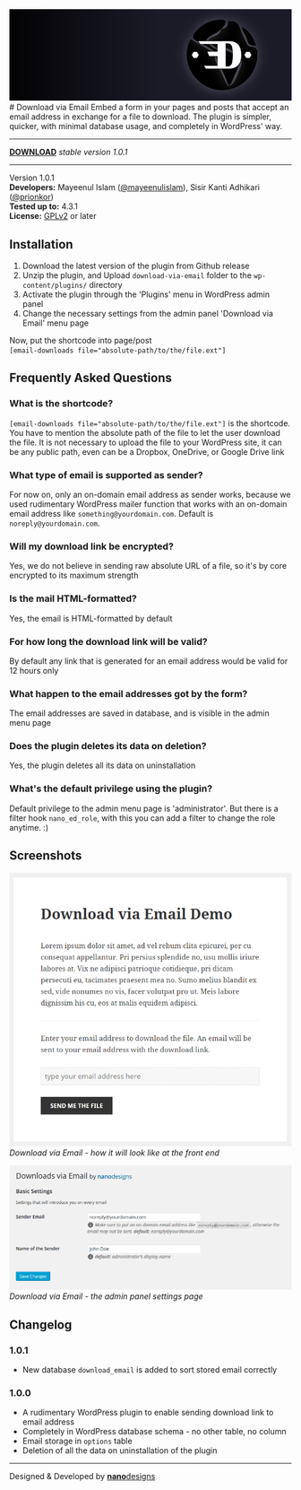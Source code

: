 <img src="assets/banner-772x250.png" alt="Download via Email - WordPress Plugin by nanodesigns"/>
# Download via Email
Embed a form in your pages and posts that accept an email address in exchange for a file to download. The plugin is simpler, quicker, with minimal database usage, and completely in WordPress' way.

----

[**DOWNLOAD**](https://github.com/nanodesigns/download-via-email/releases/download/1.0.1/download-via-email.zip) *stable version 1.0.1*

----

Version 1.0.1<br>
**Developers:** Mayeenul Islam ([@mayeenulislam](http://twitter.com/mayeenulislam)), Sisir Kanti Adhikari ([@prionkor](http://twitter.com/prionkor))<br>
**Tested up to:** 4.3.1<br>
**License:** [GPLv2](http://www.gnu.org/licenses/gpl-2.0.html) or later

## Installation

1. Download the latest version of the plugin from Github release
2. Unzip the plugin, and Upload `download-via-email` folder to the `wp-content/plugins/` directory
3. Activate the plugin through the 'Plugins' menu in WordPress admin panel
4. Change the necessary settings from the admin panel 'Download via Email' menu page

Now, put the shortcode into page/post<br>
`[email-downloads file="absolute-path/to/the/file.ext"]`

## Frequently Asked Questions

### What is the shortcode?

<code>[email-downloads file="absolute-path/to/the/file.ext"]</code> is  the shortcode. You have to mention the absolute path of the file to let the user download the file. It is not necessary to upload the file to your WordPress site, it can be any public path, even can be a Dropbox, OneDrive, or Google Drive link

### What type of email is supported as sender?

For now on, only an on-domain email address as sender works, because we used rudimentary WordPress mailer function that works with an on-domain email address like `something@yourdomain.com`. Default is `noreply@yourdomain.com`.

### Will my download link be encrypted?

Yes, we do not believe in sending raw absolute URL of a file, so it's by core encrypted to its maximum strength

### Is the mail HTML-formatted?

Yes, the email is HTML-formatted by default

### For how long the download link will be valid?

By default any link that is generated for an email address would be valid for 12 hours only

### What happen to the email addresses got by the form?

The email addresses are saved in database, and is visible in the admin menu page

### Does the plugin deletes its data on deletion?

Yes, the plugin deletes all its data on uninstallation

### What's the default privilege using the plugin?

Default privilege to the admin menu page is 'administrator'. But there is a filter hook `nano_ed_role`, with this you can add a filter to change the role anytime. :)

## Screenshots

![Download via Email - how it will look like at the front end](assets/screenshot-1.png "Download via Email - how it will look like at the front end")<br>
_Download via Email - how it will look like at the front end_

![Download via Email - the admin panel settings page](assets/screenshot-2.png "Download via Email - the admin panel settings page")<br>
_Download via Email - the admin panel settings page_

## Changelog

### 1.0.1
* New database `download_email` is added to sort stored email correctly

### 1.0.0
* A rudimentary WordPress plugin to enable sending download link to email address
* Completely in WordPress database schema - no other table, no column
* Email storage in `options` table
* Deletion of all the data on uninstallation of the plugin

__________________
Designed &amp; Developed by [**nano**designs](http://nanodesignsbd.com/)